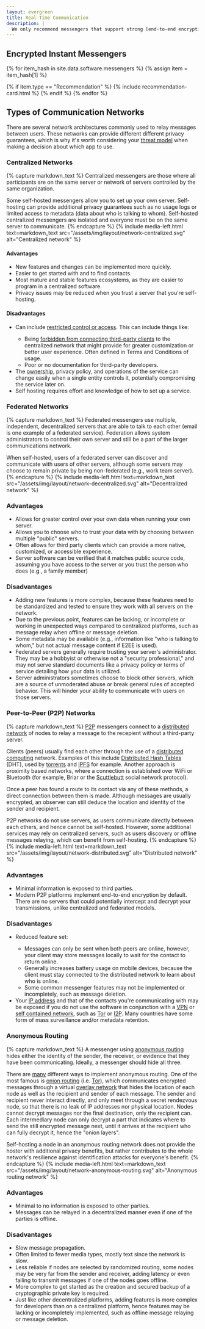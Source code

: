 ```yaml
---
layout: evergreen
title: Real-Time Communication
description: |
  We only recommend messengers that support strong [end-to-end encryption](https://en.wikipedia.org/wiki/End-to-end_encryption) (E2EE) and have been been independently [audited](https://en.wikipedia.org/wiki/Information_security_audit#The_audited_systems) to ensure their cryptography works as intended. The selection listed here is [free and open-source software](https://en.wikipedia.org/wiki/Free_and_open-source_software) (FOSS), ensuring that the code can be verified by experts now and in the future.
---
```


## Encrypted Instant Messengers
{% for item_hash in site.data.software.messengers %}
{% assign item = item_hash[1] %}

{% if item.type == "Recommendation" %}
{% include recommendation-card.html %}
{% endif %}
{% endfor %}

## Types of Communication Networks
There are several network architectures commonly used to relay messages between users. These networks can provide different different privacy guarantees, which is why it's worth considering your [threat model](https://en.wikipedia.org/wiki/Threat_model) when making a decision about which app to use.

### Centralized Networks
{% capture markdown_text %}
Centralized messengers are those where all participants are on the same server or network of servers controlled by the same organization.

Some self-hosted messengers allow you to set up your own server. Self-hosting can provide additional privacy guarantees such as no usage logs or limited access to metadata (data about who is talking to whom). Self-hosted centralized messengers are isolated and everyone must be on the same server to communicate.
{% endcapture %}
{% include media-left.html text=markdown_text src="/assets/img/layout/network-centralized.svg" alt="Centralized network" %}

<div class="container">
  <div class="row">
    <div class="col-md-6">
      <h4>Advantages</h4>
      <ul>
        <li>New features and changes can be implemented more quickly.</li>
        <li>Easier to get started with and to find contacts.</li>
        <li>Most mature and stable features ecosystems, as they are easier to program in a centralized software.</li>
        <li>Privacy issues may be reduced when you trust a server that you're self-hosting.</li>
      </ul>
    </div>
    <div class="col-md-6">
      <h4>Disadvantages</h4>
      <ul>
        <li>Can include <a href="https://drewdevault.com/2018/08/08/Signal.html">restricted control or access</a>. This can include things like:</li>
        <ul>
          <li>Being <a href="https://github.com/LibreSignal/LibreSignal/issues/37#issuecomment-217211165">forbidden from connecting third-party clients</a> to the centralized network that might provide for greater customization or better user experience. Often defined in Terms and Conditions of usage.</li>
          <li>Poor or no documentation for third-party developers.</li>
        </ul>
        <li>The <a href="https://blog.privacytools.io/delisting-wire">ownership</a>, privacy policy, and operations of the service can change easily when a single entity controls it, potentially compromising the service later on.</li>
        <li>Self hosting requires effort and knowledge of how to set up a service.</li>
      </ul>
    </div>
  </div>
</div>

### Federated Networks
{% capture markdown_text %}
Federated messengers use multiple, independent, decentralized servers that are able to talk to each other (email is one example of a federated service). Federation allows system administrators to control their own server and still be a part of the larger communications network.

When self-hosted, users of a federated server can discover and communicate with users of other servers, although some servers may choose to remain private by being non-federated (e.g., work team server).
{% endcapture %}
{% include media-left.html text=markdown_text src="/assets/img/layout/network-decentralized.svg" alt="Decentralized network" %}

<div class="container">
  <div class="row">
    <div class="col-md-6">
      <h3>Advantages</h3>
      <ul>
        <li>Allows for greater control over your own data when running your own server.</li>
        <li>Allows you to choose who to trust your data with by choosing between multiple "public" servers.</li>
        <li>Often allows for third party clients which can provide a more native, customized, or accessible experience.</li>
        <li>Server software can be verified that it matches public source code, assuming you have access to the server or you trust the person who does (e.g., a family member)</li>
      </ul>
    </div>
    <div class="col-md-6">
      <h3>Disadvantages</h3>
      <ul>
        <li>Adding new features is more complex, because these features need to be standardized and tested to ensure they work with all servers on the network.</li>
        <li>Due to the previous point, features can be lacking, or incomplete or working in unexpected ways compared to centralized platforms, such as message relay when offline or message deletion.</li>
        <li>Some metadata may be available (e.g., information like "who is talking to whom," but not actual message content if E2EE is used).</li>
        <li>Federated servers generally require trusting your server's administrator. They may be a hobbyist or otherwise not a "security professional," and may not serve standard documents like a privacy policy or terms of service detailing how your data is utilized.</li>
        <li>Server administrators sometimes choose to block other servers, which are a source of unmoderated abuse or break general rules of accepted behavior. This will hinder your ability to communicate with users on those servers.</li>
      </ul>
    </div>
  </div>
</div>

### Peer-to-Peer (P2P) Networks
{% capture markdown_text %}
[P2P](https://en.wikipedia.org/wiki/Peer-to-peer) messengers connect to a [distributed network](https://en.wikipedia.org/wiki/Distributed_networking) of nodes to relay a message to the recepient without a third-party server.

Clients (peers) usually find each other through the use of a [distributed computing](https://en.wikipedia.org/wiki/Distributed_computing) network. Examples of this include [Distributed Hash Tables](https://en.wikipedia.org/wiki/Distributed_hash_table) (DHT), used by [torrents](https://en.wikipedia.org/wiki/BitTorrent_(protocol)) and [IPFS](https://en.wikipedia.org/wiki/InterPlanetary_File_System) for example. Another approach is proximity based networks, where a connection is established over WiFi or Bluetooth (for example, Briar or the [Scuttlebutt](https://www.scuttlebutt.nz) social network protocol).

Once a peer has found a route to its contact via any of these methods, a direct connection between them is made. Although messages are usually encrypted, an observer can still deduce the location and identity of the sender and recipient.

P2P networks do not use servers, as users communicate directly between each others, and hence cannot be self-hosted. However, some additional services may rely on centralized servers, such as users discovery or offline messages relaying, which can benefit from self-hosting.
{% endcapture %}
{% include media-left.html text=markdown_text src="/assets/img/layout/network-distributed.svg" alt="Distributed network" %}

<div class="container">
  <div class="row">
    <div class="col-md-6">
    <h3>Advantages</h3>
    <ul>
      <li>Minimal information is exposed to third parties.</li>
      <li>Modern P2P platforms implement end-to-end encryption by default. There are no servers that could potentially intercept and decrypt your transmissions, unlike centralized and federated models.</li>
    </ul>
    </div>
    <div class="col-md-6">
      <h3>Disadvantages</h3>
      <ul>
        <li>Reduced feature set:</li>
        <ul>
          <li>Messages can only be sent when both peers are online, however, your client may store messages locally to wait for the contact to return online.</li>
          <li>Generally increases battery usage on mobile devices, because the client must stay connected to the distributed network to learn about who is online.</li>
          <li>Some common messenger features may not be implemented or incompletely, such as message deletion.</li>
        </ul>
        <li>Your <a href="https://en.wikipedia.org/wiki/IP_address">IP address</a> and that of the contacts you're communicating with may be exposed if you do not use the software in conjunction with a <a href="/providers/vpn">VPN</a> or <a href="/software/networks">self contained network</a>, such as <a href="https://www.torproject.org">Tor</a> or <a href="https://geti2p.net/">I2P</a>. Many countries have some form of mass surveillance and/or metadata retention.</li>
      </ul>
    </div>
  </div>
</div>

### Anonymous Routing
{% capture markdown_text %}
A messenger using [anonymous routing](https://doi.org/10.1007/978-1-4419-5906-5_628) hides either the identity of the sender, the receiver, or evidence that they have been communicating. Ideally, a messenger should hide all three.

There are [many](https://doi.org/10.1145/3182658) different ways to implement anonymous routing. One of the most famous is [onion routing](https://en.wikipedia.org/wiki/Onion_routing) (i.e. [Tor](https://en.wikipedia.org/wiki/Tor_(anonymity_network))), which communicates encrypted messages through a virtual [overlay network](https://en.wikipedia.org/wiki/Overlay_network) that hides the location of each node as well as the recipient and sender of each message. The sender and recipient never interact directly, and only meet through a secret rendezvous node, so that there is no leak of IP addresses nor physical location. Nodes cannot decrypt messages nor the final destination, only the recipient can. Each intermediary node can only decrypt a part that indicates where to send the still encrypted message next, until it arrives at the recipient who can fully decrypt it, hence the "onion layers".

Self-hosting a node in an anonymous routing network does not provide the hoster with additional privacy benefits, but rather contributes to the whole network's resilience against identification attacks for everyone's benefit.
{% endcapture %}
{% include media-left.html text=markdown_text src="/assets/img/layout/network-anonymous-routing.svg" alt="Anonymous routing network" %}

<div class="container">
  <div class="row">
    <div class="col-md-6">
    <h3>Advantages</h3>
    <ul>
      <li>Minimal to no information is exposed to other parties.</li>
      <li>Messages can be relayed in a decentralized manner even if one of the parties is offline.</li>
    </ul>
    </div>
    <div class="col-md-6">
      <h3>Disadvantages</h3>
      <ul>
        <li>Slow message propagation.</li>
        <li>Often limited to fewer media types, mostly text since the network is slow.</li>
        <li>Less reliable if nodes are selected by randomized routing, some nodes may be very far from the sender and receiver, adding latency or even failing to transmit messages if one of the nodes goes offline.</li>
        <li>More complex to get started as the creation and secured backup of a cryptographic private key is required.</li>
        <li>Just like other decentralized platforms, adding features is more complex for developers than on a centralized platform, hence features may be lacking or incompletely implemented, such as offline message relaying or message deletion.</li>
      </ul>
    </div>
  </div>
</div>
